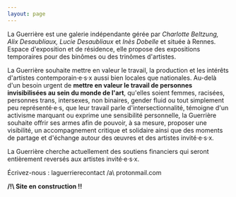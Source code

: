 ```yaml
---
layout: page
---
```

La Guerrière est une galerie indépendante gérée par *Charlotte Beltzung, Alix Desaubliaux, Lucie Desaubliaux* et *Inès Dobelle* et située à Rennes. Espace d'exposition et de résidence, elle propose des expositions temporaires pour des binômes ou des trinômes d'artistes.

La Guerrière souhaite mettre en valeur le travail, la production et les intérêts d'artistes contemporain·e·s·x aussi bien locales que nationales. Au-delà d'un besoin urgent de **mettre en valeur le travail de personnes invisibilisées au sein du monde de l'art**, qu'elles soient femmes, racisées, personnes trans, intersexes, non binaires, gender fluid ou tout simplement peu représenté·e·s, que leur travail parle d'intersectionnalité, témoigne d'un activisme marquant ou exprime une sensibilité personnelle, la Guerrière souhaite offrir ses armes afin de pouvoir, à sa mesure, proposer une visibilité, un accompagnement critique et solidaire ainsi que des moments de partage et d'échange autour des œuvres et des artistes invité·e·s·x.

La Guerrière cherche actuellement des soutiens financiers qui seront entièrement reversés aux artistes invité·e·s·x.

<a>Écrivez-nous : laguerrierecontact /a\ protonmail.com</a>

**/!\ Site en construction !!**
